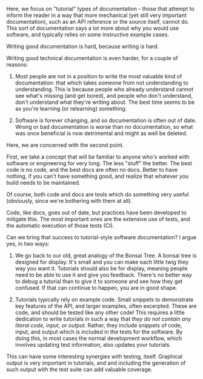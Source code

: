 
Here, we focus on "tutorial" types of documentation - those that attempt to inform the reader in a way that more mechanical (yet still very important documentation), such as an API reference or the source itself, cannot do. This sort of documentation says a lot more about why you would use software, and typically relies on some instructive example cases.

Writing good documentation is hard, because writing is hard.

Writing good technical documentation is even harder, for a couple of reasons:

1. Most people are not in a position to write the most valuable kind of documentation: that which takes someone from not understanding to understanding. This is because people who already understand cannot see what's missing (and get bored), and people who don't understand, don't understand what they're writing about. The best time seems to be as you're learning (or relearning) something.

2. Software is forever changing, and so documentation is often out of date. Wrong or bad documentation is worse than no documentation, so what was once beneficial is now detrimental and might as well be deleted.


Here, we are concerned with the second point.

First, we take a concept that will be familiar to anyone who's worked with software or engineering for very long. The less "stuff" the better. The best code is no code, and the best docs are often no docs. Better to have nothing, if you can't have something good, and realize that whatever you build needs to be maintained.

Of course, both code and docs are tools which do something very useful (obviously, since we're bothering with them at all).

Code, like docs, goes out of date, but practices have been developed to mitigate this. The most important ones are the extensive use of tests, and the automatic execution of those tests (CI).

Can we bring that success to tutorial-style software documentation? I argue yes, in two ways:

1. We go back to our old, great analogy of the Bonsai Tree. A bonsai tree is designed for display. It's small and you can make each little twig they way you want it. Tutorials should also be for display, meaning people need to be able to use it and give you feedback. There's no better way to debug a tutorial than to give it to someone and see how they get confused. If that can continue to happen, you are in good shape.

2. Tutorials typically rely on example code. Small snippets to demonstrate key features of the API, and larger examples, often excerpted. These are code, and should be tested like any other code! This requires a little dedication to write tutorials in such a way that *they do not contain any literal code, input, or output*. Rather, they include snippets of code, input, and output which is included in the tests for the software. By doing this, in most cases the normal development workflow, which involves updating test information, also updates your tutorials.

This can have some interesting synergies with testing, itself. Graphical output is very important in tutorials, and and including the generation of such output with the test suite can add valuable coverage.
